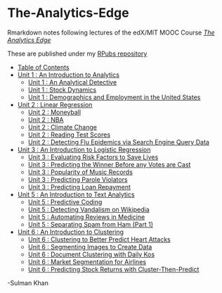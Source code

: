 # The-Analytics-Edge

Rmarkdown notes following lectures of the edX/MIT MOOC Course 
[_The Analytics Edge_](https://www.edx.org/course/analytics-edge-mitx-15-071x-0)

These are published under my [RPubs repository](http://rpubs.com/SulmanKhan)

* [Table of Contents](http://rpubs.com/SulmanKhan/436174) 
* [Unit 1 : An Introduction to Analytics](http://rpubs.com/SulmanKhan/436166)
    * [Unit 1 : An Analytical Detective](http://rpubs.com/SulmanKhan/436170)
    * [Unit 1 : Stock Dynamics](http://rpubs.com/SulmanKhan/436172)
    * [Unit 1 : Demographics and Employment in the United States](http://rpubs.com/SulmanKhan/436171)
* [Unit 2 : Linear Regression](http://rpubs.com/SulmanKhan/434192)
    * [Unit 2 : Moneyball](http://rpubs.com/SulmanKhan/435355)
    * [Unit 2 : NBA](http://rpubs.com/SulmanKhan/435359)
    * [Unit 2 : Climate Change](http://rpubs.com/SulmanKhan/435377)
    * [Unit 2 : Reading Test Scores](http://rpubs.com/SulmanKhan/435391)
    * [Unit 2 : Detecting Flu Epidemics via Search Engine Query Data](http://rpubs.com/SulmanKhan/435576)
* [Unit 3 : An Introduction to Logistic Regression](http://rpubs.com/SulmanKhan/436754)
    * [Unit 3 : Evaluating Risk Factors to Save Lives](http://rpubs.com/SulmanKhan/436764)
    * [Unit 3 : Predicting the Winner Before any Votes are Cast](http://rpubs.com/SulmanKhan/436770)
    * [Unit 3 : Popularity of Music Records](http://rpubs.com/SulmanKhan/436787)
    * [Unit 3 : Predicting Parole Violators](http://rpubs.com/SulmanKhan/436806)
    * [Unit 3 : Predicting Loan Repayment](http://rpubs.com/SulmanKhan/436821)
* [Unit 5 : An Introduction to Text Analytics](http://rpubs.com/SulmanKhan/433432)
    * [Unit 5 : Predictive Coding](http://rpubs.com/SulmanKhan/433456)
    * [Unit 5 : Detecting Vandalism on Wikipedia](http://rpubs.com/SulmanKhan/433730)
    * [Unit 5 : Automating Reviews in Medicine](http://rpubs.com/SulmanKhan/433749)
    * [Unit 5 : Separating Spam from Ham (Part 1)](http://rpubs.com/SulmanKhan/433781)
* [Unit 6 : An Introduction to Clustering](http://rpubs.com/SulmanKhan/435602)
    * [Unit 6 : Clustering to Better Predict Heart Attacks](http://rpubs.com/SulmanKhan/435656)
    * [Unit 6 : Segmenting Images to Create Data](http://rpubs.com/SulmanKhan/435665)
    * [Unit 6 : Document Clustering with Daily Kos](http://rpubs.com/SulmanKhan/435944)
    * [Unit 6 : Market Segmentation for Airlines](http://rpubs.com/SulmanKhan/435961)
    * [Unit 6 : Predicting Stock Returns with Cluster-Then-Predict](http://rpubs.com/SulmanKhan/435978)



  
-Sulman Khan

